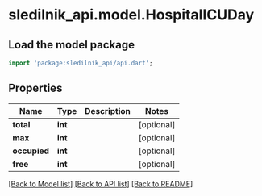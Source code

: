 # sledilnik_api.model.HospitalICUDay

## Load the model package
```dart
import 'package:sledilnik_api/api.dart';
```

## Properties
Name | Type | Description | Notes
------------ | ------------- | ------------- | -------------
**total** | **int** |  | [optional] 
**max** | **int** |  | [optional] 
**occupied** | **int** |  | [optional] 
**free** | **int** |  | [optional] 

[[Back to Model list]](../README.md#documentation-for-models) [[Back to API list]](../README.md#documentation-for-api-endpoints) [[Back to README]](../README.md)


